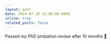 ```yaml
---
layout: post
date: 2024-07-10 12:00:00-0400
inline: true
related_posts: false
---
```


Passed my PhD probation review after 10 months 🎉
